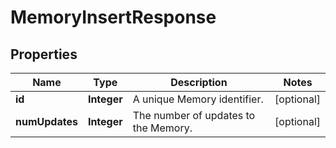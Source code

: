 

# MemoryInsertResponse

## Properties

Name | Type | Description | Notes
------------ | ------------- | ------------- | -------------
**id** | **Integer** | A unique Memory identifier. |  [optional]
**numUpdates** | **Integer** | The number of updates to the Memory. |  [optional]



